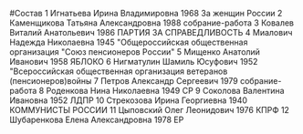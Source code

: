 #Состав
1 Игнатьева Ирина Владимировна 1968 За женщин России
2 Каменщикова Татьяна Александровна 1988 собрание-работа
3 Ковалев Виталий Анатольевич 1986 ПАРТИЯ ЗА СПРАВЕДЛИВОСТЬ
4 Миалович Надежда Николаевна 1945 \"Общероссийская общественная организация \"Союз пенсионеров России\"
5 Мищенко Анатолий Иванович 1958 ЯБЛОКО
6 Нигматулин Шамиль Юсуфович 1952 \"Всероссийская общественная организация ветеранов (пенсионеров)войны
7 Петров Александр Сергеевич 1979 собрание-работа
8 Роденкова Нина Николаевна 1949 СР
9 Соколова Валентина Ивановна 1952 ЛДПР
10 Стрекозова Ирина Георгиевна 1940 КОММУНИСТЫ РОССИИ
11 Цыповский Олег Леонидович 1976 КПРФ
12 Шубаренкова Елена Александровна 1978 ЕР
